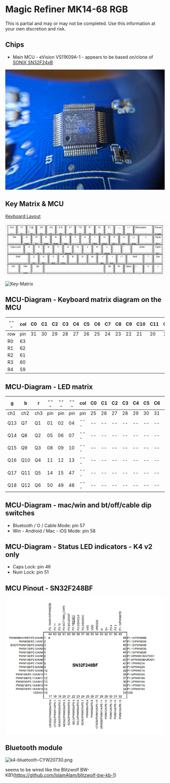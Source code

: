 # Magic Refiner MK14-68 RGB

This is partial and may or may not be completed.
Use this information at your own discretion and risk.

## Chips
* Main MCU - eVision VS11K09A-1 - appears to be based on/clone of [SONIX SN32F24xB](http://www.sonix.com.tw/article-tw-4315-30347)

![Close up of the Microcontroller](./img/micro.jpg)

## Key Matrix & MCU
[Keyboard Layout ](http://www.keyboard-layout-editor.com/##@_backcolor=%23ffffff&name=Keychron%20K4&background_name=Aluminium%20brushed%20black&style=background-image%2F:%20url('%2F%2Fbg%2F%2Fmetal%2F%2Faluminum%2F_texture1644.jpg')%2F%3B%3B&switchMount=cherry&switchBrand=greetech&switchType=GT02A1Bxx%3B&@_c=%23c13828&p=OEM%20R4&a:5%3B&=esc&_c=%2396938e%3B&=%3Ci%20class%2F='kb%20kb-Unicode-Screen-Dim'%3E%3C%2F%2Fi%3E%0AF1&=%3Ci%20class%2F='kb%20kb-Unicode-Screen-Bright'%3E%3C%2F%2Fi%3E%0AF2&=%0AF3&=%0AF4&_c=%23766e54%3B&=%0AF5&=%0AF6&_fa@:6%3B%3B&=%3Ci%20class%2F='fa%20fa-backward'%3E%3C%2F%2Fi%3E%0AF7&_fa@:4%3B%3B&=%3Ci%20class%2F='fa%20fa-play'%3E%3C%2F%2Fi%3E%3Ci%20class%2F='fa%20fa-pause'%3E%3C%2F%2Fi%3E%0AF8&_fa@:5%3B%3B&=%3Ci%20class%2F='fa%20fa-forward'%3E%3C%2F%2Fi%3E%0AF9&_c=%2396938e&fa@:6%3B%3B&=%3Ci%20class%2F='fa%20fa-volume-off'%3E%3C%2F%2Fi%3E%0AF10&=%3Ci%20class%2F='fa%20fa-volume-down'%3E%3C%2F%2Fi%3E%0AF11&=%3Ci%20class%2F='fa%20fa-volume-up'%3E%3C%2F%2Fi%3E%0AF12&_c=%23766e54&f:3%3B&=home&_f:3%3B&=end&_f:3%3B&=pgup&_f:3%3B&=pgdn&_f:3%3B&=del&_c=%23c13828&f:3%3B&=%3Ci%20class%2F='fa%20fa-lightbulb-o'%3E%3C%2F%2Fi%3E%3B&@_c=%23766e54&f:3%3B&=%60%20~&_c=%2396938e&f:3%3B&=1%20!&_f:3%3B&=2%20%2F@&_f:3%3B&=3%20%23&_f:3%3B&=4%20$&_f:3%3B&=5%20%25&_f:3%3B&=6%20%5E&_f:3%3B&=7%20%2F&&_f:3%3B&=8%20*&_f:3%3B&=9%20(&_f:3%3B&=0%20)&_f:3%3B&=-%20%2F_&_f:3%3B&=%2F=%20+&_c=%23766e54&a:4&f:7&w:2&w2:1%3B&=%0A%0A%3Ci%20class%2F='kb%20kb-Arrows-Left'%3E%3C%2F%2Fi%3E&_c=%2396938e&f:3%3B&=num%0A%0A%0A%0A%0A%0Aclear&_a:5%3B&=%2F%2F&=*&=-%3B&@_c=%23766e54&p=OEM%20R3&w:1.5&w2:1%3B&=tab&_c=%2396938e%3B&=Q&=W&=E&=R&=T&=Y&=U&=I&=O&=P&=%5B%20%7B&=%5D%20%7D&_c=%23766e54&w2:1.5%3B&=%5C%20%7C&_x:0.5&c=%2396938e%3B&=7&=8&=9&_p=OEM%20R2&a:7&h:2%3B&=+%3B&@_c=%23766e54&p=OEM%20%20R2&a:5&w:1.75%3B&=caps%20lock&_c=%2396938e%3B&=A&=S&=D&_n:true%3B&=F&=G&=H&_n:true%3B&=J&=K&=L&=%2F%3B%20%2F:&='%20%22&_c=%23766e54&f:7&w:2.25%3B&=%3Ci%20class%2F='kb%20kb-Return-2'%3E%3C%2F%2Fi%3E&_c=%2396938e&f:3%3B&=4&=5&=6%3B&@_c=%23766e54&p=OEM%20R1&w:2.25%3B&=shift&_c=%2396938e%3B&=Z&=X&=C&=V&=B&=N&=M&=,%20%3C&=.%20%3E&=%2F%2F%20%3F&_c=%23766e54&w:1.75%3B&=shift&=%3Ci%20class%2F='fa%20fa-angle-up'%3E%3C%2F%2Fi%3E&_c=%2396938e%3B&=1&=2&=3&_a:7&fa@:6%3B&h:2%3B&=%3Ci%20class%2F='kb%20kb-Return-2'%3E%3C%2F%2Fi%3E%3B&@_c=%23766e54&a:5&f:3&w:1.25%3B&=control&_f:3&w:1.25%3B&=option&_f:3&w:1.25%3B&=command&_c=%2396938e&p=OEM%20SPACE&f:3&w:6.25%3B&=%2F&mdash%2F%3B%2F&mdash%2F%3B%2F&mdash%2F%3B%2F&mdash%2F%3B%2F&mdash%2F%3B&_c=%23766e54&p=OEM%20R1&f:3%3B&=cmd&_f:3%3B&=fn&_f:3%3B&=control&_f:3%3B&=%3Ci%20class%2F='fa%20fa-angle-left'%3E%3C%2F%2Fi%3E&_f:3%3B&=%3Ci%20class%2F='fa%20fa-angle-down'%3E%3C%2F%2Fi%3E&_f:3%3B&=%3Ci%20class%2F='fa%20fa-angle-right'%3E%3C%2F%2Fi%3E&_c=%2396938e&f:3%3B&=0&_f:3%3B&=.)

![Diagramatic Keyboard Layout](./img/magic-refiner-mk14-68-keys.png)

![Key-Matrix](./img/k4-wiring.png)

## MCU-Diagram - Keyboard matrix diagram on the MCU

| --- | col | C0 | C1 | C2 | C3 | C4 | C5 | C6 | C7 | C8 | C9 | C10 | C11 | C12 | C13 | C14 | C15 |
| --- | --- | -- | -- | -- | -- | -- | -- | -- | -- | -- | -- | --- | --- | --- | --- | --- | --- |
| row | pin | 31 | 30 | 29 | 28 | 27 | 26 | 25 | 24 | 23 | 22 | 21  | 20  | 19  | 18  | 17  | 16  |
| R0  | 63  |    |    |    |    |    |    |    |    |    |    |     |     |     |     |     |     |
| R1  | 62  |    |    |    |    |    |    |    |    |    |    |     |     |     |     |     |     |
| R2  | 61  |    |    |    |    |    |    |    |    |    |    |     |     |     |     |     |     |
| R3  | 60  |    |    |    |    |    |    |    |    |    |    |     |     |     |     |     |     |
| R4  | 59  |    |    |    |    |    |    |    |    |    |    |     |     |     |     |     |     |

## MCU-Diagram - LED matrix

|   g  |   b  |   r  |  --- |  --- |  --- | col | C0 | C1 | C2 | C3 | C4 | C5 | C6 | C7 | C8 | C9 | C10 | C11 | C12 | C13 | C14 | C15 | C16 | C17 | C18 |
|  --- |  --- |  --- |  --- |  --- |  --- | --- | -- | -- | -- | -- | -- | -- | -- | -- | -- | -- | --  | --  | --  | --  | --  | --  | --  | --  | --  |
|  ch1 |  ch2 |  ch3 |  pin |  pin |  pin | pin | 25 | 26 | 27 | 28 | 29 | 30 | 31 | 32 | 34 | 35 | 36  | 37  | 38  | 39  | 40  | 41  | 42  | 43  | 44  |
|  Q13 |  Q7  |  Q1  |  01  |  02  |  04  | --- | -- | -- | -- | -- | -- | -- | -- | -- | -- | -- | --- | --- | --- | --- | --- | --- | --- | --- | --- |
|  Q14 |  Q8  |  Q2  |  05  |  06  |  07  | --- | -- | -- | -- | -- | -- | -- | -- | -- | -- | -- | --- | --- | --- | --- | --- | --- | --- | --- | --- |
|  Q15 |  Q9  |  Q3  |  08  |  09  |  10  | --- | -- | -- | -- | -- | -- | -- | -- | -- | -- | -- | --- | --- | --- | --- | --- | --- | --- | --- | --- |
|  Q16 |  Q10 |  Q4  |  11  |  12  |  13  | --- | -- | -- | -- | -- | -- | -- | -- | -- | -- | -- | --- | --- | --- | --- | --- | --- | --- | --- | --- |
|  Q17 |  Q11 |  Q5  |  14  |  15  |  47  | --- | -- | -- | -- | -- | -- | -- | -- | -- | -- | -- | --- | --- | --- | --- | --- | --- | --- | --- | --- |
|  Q18 |  Q12 |  Q6  |  50  |  49  |  48  | --- | -- | -- | -- | -- | -- | -- | -- | -- | -- | -- | --- | --- | --- | --- | --- | --- | --- | --- | --- |


## MCU-Diagram - mac/win and bt/off/cable dip switches

- Bluetooth / O / Cable Mode: pin 57
- Win - Android / Mac - iOS Mode: pin 58

## MCU-Diagram - Status LED indicators - K4 v2 only
- Caps Lock: pin 46
- Num Lock: pin 51

## MCU Pinout - SN32F248BF
![MCU-Pins](./img/MCU_SN32F248BF.png)

## Bluetooth module
![k4-bluetooth-CYW20730.png](./img/K4-bt-CYW20730.png)

seems to be wired like the Blitzwolf BW-KB1(https://github.com/IslamAlam/blitzwolf-bw-kb-1)
